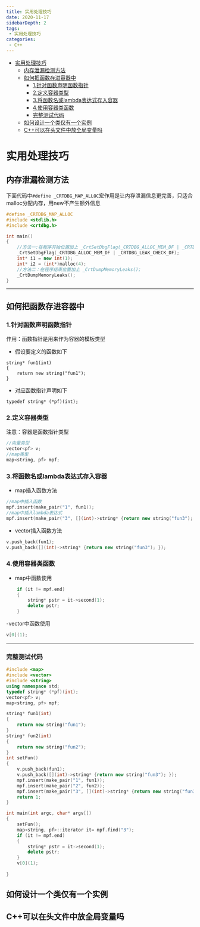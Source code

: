 ```yaml
---
title: 实用处理技巧
date: 2020-11-17
sidebarDepth: 2
tags:
 - 实用处理技巧
categories:
 - C++
---
```

- [实用处理技巧](#实用处理技巧)
  - [内存泄漏检测方法](#内存泄漏检测方法)
  - [如何把函数存进容器中](#如何把函数存进容器中)
    - [1.针对函数声明函数指针](#1针对函数声明函数指针)
    - [2.定义容器类型](#2定义容器类型)
    - [3.将函数名或lambda表达式存入容器](#3将函数名或lambda表达式存入容器)
    - [4.使用容器类函数](#4使用容器类函数)
    - [完整测试代码](#完整测试代码)
  - [如何设计一个类仅有一个实例](#如何设计一个类仅有一个实例)
  - [C++可以在头文件中放全局变量吗](#c可以在头文件中放全局变量吗)
# 实用处理技巧
## 内存泄漏检测方法
下面代码中`#define _CRTDBG_MAP_ALLOC`宏作用是让内存泄漏信息更完善，只适合malloc分配内存，用new不产生额外信息
```c++
#define _CRTDBG_MAP_ALLOC
#include <stdlib.h>
#include <crtdbg.h>

int main()
{
    //方法一:在程序开始位置加上 _CrtSetDbgFlag(_CRTDBG_ALLOC_MEM_DF | _CRTDBG_LEAK_CHECK_DF);
    _CrtSetDbgFlag(_CRTDBG_ALLOC_MEM_DF | _CRTDBG_LEAK_CHECK_DF);
    int* i1 = new int(1);
    int* i2 = (int*)malloc(4);
    //方法二：在程序结束位置加上 _CrtDumpMemoryLeaks();
    _CrtDumpMemoryLeaks();
}
```
--------------
## 如何把函数存进容器中
### 1.针对函数声明函数指针
作用：函数指针是用来作为容器的模板类型
- 假设要定义的函数如下
```
string* fun1(int)
{
	return new string("fun1");
}
```
- 对应函数指针声明如下
```
typedef string* (*pf)(int);
```
### 2.定义容器类型
注意：容器是函数指针类型
```c++
//向量类型
vector<pf> v;
//map类型
map<string, pf> mpf;
```
### 3.将函数名或lambda表达式存入容器
- map插入函数方法
```c++
//map中插入函数
mpf.insert(make_pair("1", fun1));
//map中插入lambda表达式
mpf.insert(make_pair("3", [](int)->string* {return new string("fun3"); }));
```
- vector插入函数方法
```c++
v.push_back(fun1);
v.push_back([](int)->string* {return new string("fun3"); });
```
### 4.使用容器类函数
- map中函数使用
```c++
	if (it != mpf.end)
	{
		string* pstr = it->second(1);
		delete pstr;
	}
```
-vector中函数使用
```c++
v[0](1);
```
------------
### 完整测试代码
```c++
#include <map>
#include <vector>
#include <string>
using namespace std;
typedef string* (*pf)(int);
vector<pf> v;
map<string, pf> mpf;

string* fun1(int)
{
	return new string("fun1");
}
string* fun2(int)
{
	return new string("fun2");
}
int setFun()
{
	v.push_back(fun1);
	v.push_back([](int)->string* {return new string("fun3"); });
	mpf.insert(make_pair("1", fun1));
	mpf.insert(make_pair("2", fun2));
	mpf.insert(make_pair("3", [](int)->string* {return new string("fun3"); }));
	return 1;
}

int main(int argc, char* argv[])
{
	setFun();
	map<string, pf>::iterator it= mpf.find("3");
	if (it != mpf.end)
	{
		string* pstr = it->second(1);
		delete pstr;
	}
	v[0](1);
	
}
```
## 如何设计一个类仅有一个实例
## C++可以在头文件中放全局变量吗